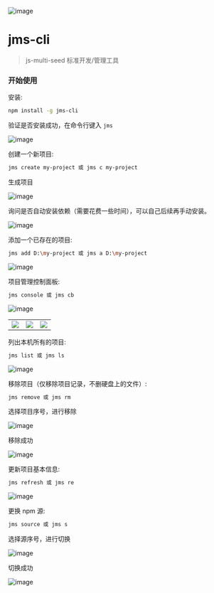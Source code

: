 ![image](https://user-images.githubusercontent.com/1990992/48991215-fbea5300-f16c-11e8-8f0c-63c381cd581f.png)

# jms-cli

> js-multi-seed 标准开发/管理工具

### 开始使用

安装:

```bash
npm install -g jms-cli
```

验证是否安装成功，在命令行键入 `jms`

![image](https://user-images.githubusercontent.com/1990992/56626474-6350f400-6674-11e9-8a53-b1833020703d.png)

创建一个新项目:

```bash
jms create my-project 或 jms c my-project
```

生成项目

![image](https://user-images.githubusercontent.com/1990992/56626711-67314600-6675-11e9-85ac-136c50367ab3.png)

询问是否自动安装依赖（需要花费一些时间），可以自己后续再手动安装。

![image](https://user-images.githubusercontent.com/1990992/56626721-73b59e80-6675-11e9-8660-d78d97e2c709.png)

添加一个已存在的项目:

```bash
jms add D:\my-project 或 jms a D:\my-project
```

![image](https://user-images.githubusercontent.com/1990992/56626593-dfe3d280-6674-11e9-8e5c-4b7d081d37c0.png)

项目管理控制面板:

```bash
jms console 或 jms cb
```

![image](https://user-images.githubusercontent.com/1990992/56626812-d9098f80-6675-11e9-9dd2-2cf917680ca5.png)

<table>
  <tr>
    <td valign="top"><img src="https://user-images.githubusercontent.com/1990992/56567809-48d13900-65e8-11e9-8896-d28d23f30e37.png" /></td>
    <td valign="top"><img src="https://user-images.githubusercontent.com/1990992/56567831-52f33780-65e8-11e9-9fa6-7093d400ffa9.png" /></td>
    <td valign="top"><img src="https://user-images.githubusercontent.com/1990992/56567860-5dadcc80-65e8-11e9-93e5-bfc5beb249cb.png" /></td>
  </tr>
</table>

列出本机所有的项目:

```bash
jms list 或 jms ls
```

![image](https://user-images.githubusercontent.com/1990992/56626855-ff2f2f80-6675-11e9-9542-5f2cec0a029b.png)

移除项目（仅移除项目记录，不删硬盘上的文件）:

```bash
jms remove 或 jms rm
```
选择项目序号，进行移除

![image](https://user-images.githubusercontent.com/1990992/56627080-f0954800-6676-11e9-961f-f1d4f5e7d2d5.png)

移除成功

![image](https://user-images.githubusercontent.com/1990992/56627177-49fd7700-6677-11e9-93d4-41c7da7570a5.png)

更新项目基本信息:

```bash
jms refresh 或 jms re
```

![image](https://user-images.githubusercontent.com/1990992/56627221-7618f800-6677-11e9-9c57-2caeac0b8cf6.png)

更换 npm 源:

```bash
jms source 或 jms s
```

选择源序号，进行切换

![image](https://user-images.githubusercontent.com/1990992/56627284-b7110c80-6677-11e9-83f3-c1c52b6b6dfe.png)

切换成功

![image](https://user-images.githubusercontent.com/1990992/56627310-d314ae00-6677-11e9-8659-3bf004210cb2.png)

